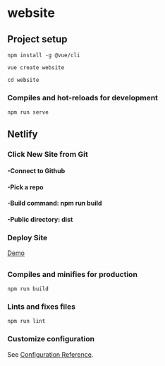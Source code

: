 # website

## Project setup

```
npm install -g @vue/cli
```
```
vue create website
```


```
cd website
```

### Compiles and hot-reloads for development
```
npm run serve
```

## Netlify
### Click New Site from Git
#### -Connect to Github
#### -Pick a repo
#### -Build command: npm run build
#### -Public directory: dist
### Deploy Site

[Demo](https://dazzling-hodgkin-843df5.netlify.app/)

## 
### Compiles and minifies for production
```
npm run build
```

### Lints and fixes files
```
npm run lint
```

### Customize configuration
See [Configuration Reference](https://cli.vuejs.org/config/).
